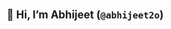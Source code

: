 ## 👋 Hi, I’m Abhijeet (`@abhijeet2o`)


<!---
abhijeet2o/abhijeet2o is a ✨ special ✨ repository because its `README.md` (this file) appears on your GitHub profile.
You can click the Preview link to take a look at your changes.
--->
